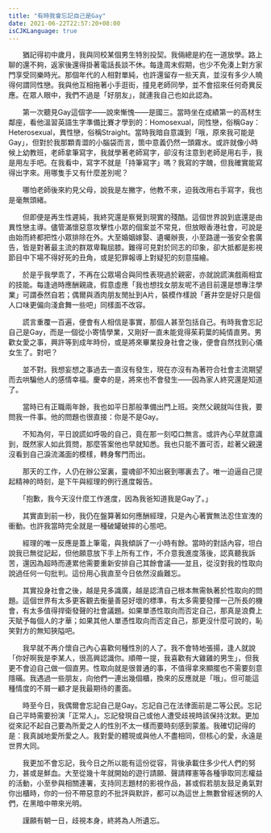 ```yaml
---
title: "有時我會忘記自己是Gay"
date: 2021-06-22T22:57:20+08:00
isCJKLanguage: true
---
```


　　猶記得初中歲月，我與同校某個男生特別投契。我倆總是約在一道放學。路上聊的還不夠，返家後還得掛著電話長談不休。每逢周末假期，也少不免湊上對方家門享受同樂時光。那個年代的人相對單純，也許還留存一些天真，並沒有多少人曉得何謂同性戀。我與他互相拖著小手逛街，撞見老師同學，並不會招來任何奇異反應。在眾人眼中，我們不過是「好朋友」，就連我自己也如此認為。

　　第一次聽見Gay這個字——說來慚愧——是國三。當時坐在成績第一的高材生鄰座，看他溫習英語生字準備比賽才學到的：Homosexual，同性戀，俗稱Gay：Heterosexual，異性戀，俗稱Straight。當時我暗自意識到「哦，原來我可能是Gay」，但對於我那顆青澀的小腦袋而言，箇中意義仍然一頭霧水。或許就像小時候上幼教班，老師拿筆寫字，我就學著老師寫字，卻沒有注意到老師是用右手，我是用左手吧。在我看中，寫字不就是「持筆寫字」嗎？我寫的字醜，但我確實能寫得出字來。用哪隻手又有什麼差別呢？

　　哪怕老師後來約見父母，說我是左撇字，他教不來，迫我改用右手寫字，我也是毫無頭緒。

　　但即便是再生性遲純，我終究還是察覺到現實的殘酷。這個世界說到底還是由異性戀主導。儘管滿懷惡意攻擊性小眾的個案並不常見，但放眼香港社會，可說是由始而終都把性小眾排除在外。大至婚姻嫁娶、遺囑辦喪，小至路邊一張安全套廣告，皆是對著最主流的群眾卑鞠屈膝。難得可見對於同志的印象，卻大抵都是影視節目中下場不得好死的丑角，或是犯罪報導上對疑犯的刻意描繪。

　　於是乎我學乖了，不再在公眾場合與同性表現過於親密，亦就說謊演戲兩相宜的技能。每逢過時應酬親歳，假意虛應「我也想找女朋友呢不過目前還是想專注學業」可謂泰然自若；偶爾與酒肉朋友閒扯到A片，裝模作樣說「蒼井空是好只是個人口味更偏向淺倉舞一些吧」同樣面不改容。

　　謊言重覆一百遍，便會有人相信是事實，那個人甚至包括自己。有時我會忘記自己是Gay，而是一個從小寄情學業，又剛好一直未能覓得茱莉葉的純情直男。男歡女愛之事，興許等到成年時份，或是將來畢業投身社會之後，便會自然找到心儀女生了。對吧？

　　並不對。我想妄想之事過去一直沒有發生，現在亦沒有為著符合社會主流期望而去哄騙他人的感情幸福。慶幸的是，將來也不會發生——因為家人終究還是知道了。

　　當時已有正職兩年餘，我也如平日那般準備出門上班。突然父親就叫住我，要問我一件事。他的問題也很直接：你是不是Gay。

　　不知為何，平日說謊如呼吸的自己，竟在那一刻啞口無言。或許內心早就意識到，既然家人如此質問，那麼答案他也早就知悉。我也只能不置可否，趁著父親還沒看到自己淚流滿面的模樣，轉身奪門而出。

　　那天的工作，人仍在辦公室裏，靈魂卻不知出竅到哪裏去了。唯一迫逼自己提起精神的時刻，是下午與經理的例行進度報告。

　　「抱歉，我今天沒什麼工作進度，因為我爸知道我是Gay了。」

　　其實直到前一秒，我仍在盤算著如何應酬經理，只是內心著實無法忍住宣洩的衝動。也許我當時完全就是一種破罐破摔的心態吧。

　　經理的唯一反應是蓋上筆電，與我傾訴了一小時有餘。當時的對話內容，坦白說我已無從記起，但他願意放下手上所有工作，不介意我進度落後，認真聽我訴苦，還因為超時而連累他需要重新安排自己其餘會議——並且，從沒對我的性取向說過任何一句批判。這份用心我直至今日依然沒齒難忘。

　　其實投身社會之後，越是見多識廣，越是認清自己根本無需執著於性取向的問題。這個世界有太多更客觀去衡量善惡好壞的標準，有太多需要發揮一己所長的機會，有太多值得捍衛發聲的社會議題。如果單憑性取向而否定自己，那真是浪費上天賦予每個人的才華；如果其他人單憑性取向而否定自己，那更沒什麼可說的，恥笑對方的無知狹隘吧。

　　我早就不再介懷自己內心喜歡何種性別的人了。我不會特地張揚，逢人就說「你好啊我是李某人，很高興認識你。順帶一提，我喜歡有大雞雞的男生」，但我更不會迫自己做一個直男。性取向就是很普通的事，不值得拿來顯擺也不需要刻意隱暪。我遇過一些朋友，向他們一連出幾個櫃，換來的反應就是「哦」。但可能這種情度的不屑一顧才是我最期待的畫面。

　　時至今日，我偶爾會忘記自己是Gay。忘記自己在法律面前是二等公民。忘記自己平時需要扮演「正常人」。忘記發現自己或他人遭受歧視時該保持沈默。更加從來記不起自己要為所愛之人的性別不太一樣而要時刻感到蒙羞。我確切記得的是：我真誠地愛所愛之人。我對愛的體現或與他人不盡相同，但核心的愛，永遠是世界大同。

　　我更加不會忘記，我今日之所以能有這份從容，背後承載住多少代人們的努力，甚或是鮮血。大至從幾十年就開始的遊行請願、聲請釋憲等各種爭取同志權益的活動，小至參與相關連署，支持同志題材的影視作品，甚或假若朋友鼓足勇氣對你出櫃時，你的一份不帶惡意的不批評與默許，都可以為這世上無數曾經迷惘的人們，在黑暗中帶來光明。

　　謹願有朝一日，歧視本身，終將為人所遺忘。
